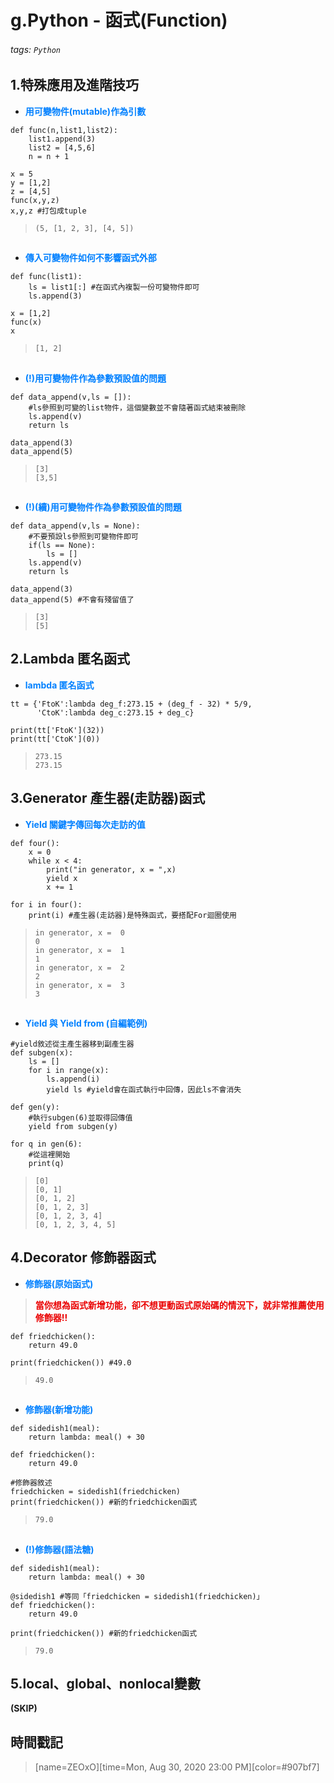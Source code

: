 # g.Python - 函式(Function)

###### tags: `Python`

## 1.特殊應用及進階技巧

* <font color="#0080FF">**用可變物件(mutable)作為引數**</font>

```python=+
def func(n,list1,list2):
    list1.append(3)
    list2 = [4,5,6]
    n = n + 1

x = 5
y = [1,2]
z = [4,5]
func(x,y,z)
x,y,z #打包成tuple
```

> ```(5, [1, 2, 3], [4, 5])```
##
* <font color="#0080FF">**傳入可變物件如何不影響函式外部**</font>

```python=+
def func(list1):
    ls = list1[:] #在函式內複製一份可變物件即可
    ls.append(3)

x = [1,2]
func(x)
x
```

> ```[1, 2]```
## 
* <font color="#0080FF">**(!)用可變物件作為參數預設值的問題**</font>

```python=+
def data_append(v,ls = []):
    #ls參照到可變的list物件，這個變數並不會隨著函式結束被刪除
    ls.append(v)
    return ls

data_append(3)
data_append(5)
```

> ```[3]```</br>
> ```[3,5]```
## 
* <font color="#0080FF">**(!)(續)用可變物件作為參數預設值的問題**</font>

```python=+
def data_append(v,ls = None):
    #不要預設ls參照到可變物件即可
    if(ls == None):
        ls = []
    ls.append(v)
    return ls

data_append(3) 
data_append(5) #不會有殘留值了
```

> ```[3]```</br>
> ```[5]```

## 2.Lambda 匿名函式

* <font color="#0080FF">**lambda 匿名函式**</font>

```python=+
tt = {'FtoK':lambda deg_f:273.15 + (deg_f - 32) * 5/9,
      'CtoK':lambda deg_c:273.15 + deg_c}

print(tt['FtoK'](32))
print(tt['CtoK'](0))
```

> ```273.15```</br>
> ```273.15```

## 3.Generator 產生器(走訪器)函式

* <font color="#0080FF">**Yield 關鍵字傳回每次走訪的值**</font>

```python=+
def four():
    x = 0
    while x < 4:
        print("in generator, x = ",x)
        yield x
        x += 1
    
for i in four():
    print(i) #產生器(走訪器)是特殊函式，要搭配For迴圈使用
```

> ```in generator, x =  0```</br>
> ```0```</br>
> ```in generator, x =  1```</br>
> ```1```</br>
> ```in generator, x =  2```</br>
> ```2```</br>
> ```in generator, x =  3```</br>
> ```3```
## 
* <font color="#0080FF">**Yield 與 Yield from (自編範例)**</font>

```python=+
#yield敘述從主產生器移到副產生器
def subgen(x):
    ls = [] 
    for i in range(x):
        ls.append(i)
        yield ls #yield會在函式執行中回傳，因此ls不會消失
        
def gen(y):
    #執行subgen(6)並取得回傳值
    yield from subgen(y)

for q in gen(6):
    #從這裡開始
    print(q)
```

> ```[0]```</br>
> ```[0, 1]```</br>
> ```[0, 1, 2]```</br>
> ```[0, 1, 2, 3]```</br>
> ```[0, 1, 2, 3, 4]```</br>
> ```[0, 1, 2, 3, 4, 5]```</br>

## 4.Decorator 修飾器函式

* <font color="#0080FF">**修飾器(原始函式)**</font>

> <font color="#EA0000">**當你想為函式新增功能，卻不想更動函式原始碼的情況下，就非常推薦使用修飾器!!**</font>

```python=+
def friedchicken():
    return 49.0

print(friedchicken()) #49.0
```

>```49.0```
##
* <font color="#0080FF">**修飾器(新增功能)**</font>

```python=+
def sidedish1(meal):
    return lambda: meal() + 30

def friedchicken():
    return 49.0

#修飾器敘述
friedchicken = sidedish1(friedchicken) 
print(friedchicken()) #新的friedchicken函式
```

>```79.0```
##
* <font color="#0080FF">**(!)修飾器(語法糖)**</font>

```python=+
def sidedish1(meal):
    return lambda: meal() + 30

@sidedish1 #等同「friedchicken = sidedish1(friedchicken)」
def friedchicken():
    return 49.0

print(friedchicken()) #新的friedchicken函式
```

>```79.0```

## 5.local、global、nonlocal變數

**(SKIP)**

## 時間戳記

> [name=ZEOxO][time=Mon, Aug 30, 2020 23:00 PM][color=#907bf7]
